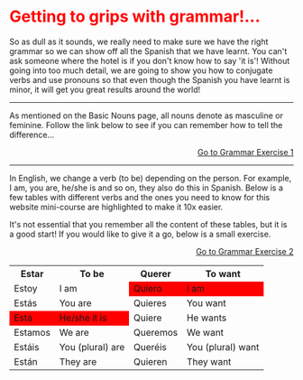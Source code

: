 
<h1 style="color:red;"> Getting to grips with grammar!... </h1> 

<p> So as dull as it sounds, we really need to make sure we have the right grammar so we can show off all the Spanish that we have learnt. You can't ask someone where the hotel is if you don't know how to say 'it is'! Without going into too much detail, we are going to show you how to conjugate verbs and use pronouns so that even though the Spanish you have learnt is minor, it will get you great results around the world! <p> 
   
<hr>

<p> As mentioned on the Basic Nouns page, all nouns denote as masculine or feminine. Follow the link below to see if you can remember how to tell the difference... </p>

 <p>
  <a style="float:right;" href="Grammar1.html" class="btn2"> Go to Grammar Exercise 1</a>
  </p> 
  <div style="clear:both;"> </div>

<hr> 

<p> In English, we change a verb (to be) depending on the person. For example, I am, you are, he/she is and so on, they also do this in Spanish. Below is a few tables with different verbs and the ones you need to know for this website mini-course are highlighted to make it 10x easier. </p>

<p> It's not essential that you remember all the content of these tables, but it is a good start! If you would like to give it a go, below is a small exercise. </p>
 
 <p>
  <a style="float:right;" href="Grammar2.html" class="btn2"> Go to Grammar Exercise 2</a>
  </p> 
  <div style="clear:both;"> </div>
  
<table> 
  <tr> 
    <th> Estar </th>
    <th> To be </th>
    <th> Querer </th>
    <th> To want </th>
   <tr> 
     <td> Estoy </td> 
     <td> I am </td> 
     <td bgcolor="#FF0000"> Quiero </td> 
     <td bgcolor="#FF0000"> I am </td> 
   <tr> 
     <td> Estás </td>
     <td> You are </td>
     <td> Quieres </td>
     <td> You want </td>
     
   <tr> 
     <td bgcolor="#FF0000"> Está </td>
     <td bgcolor="#FF0000"> He/she it is </td>
     <td> Quiere </td>
     <td> He wants </td>
   <tr> 
     <td> Estamos </td>
     <td> We are </td> 
      <td> Queremos </td>
     <td> We want </td>
   <tr> 
     <td> Estáis</td>
     <td> You (plural) are </td>
      <td> Queréis</td>
     <td> You (plural) want </td>
   <tr> 
     <td> Están </td>
     <td> They are </td>
     <td> Quieren </td>
     <td> They want </td>
    
